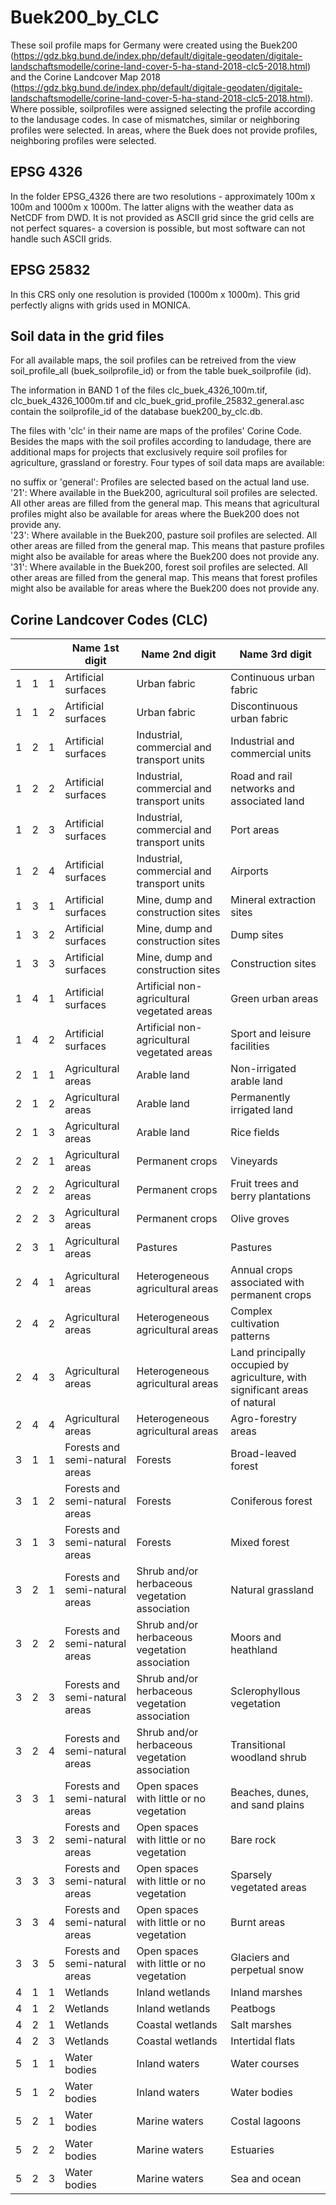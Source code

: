 # Buek200_by_CLC

These soil profile maps for Germany were created using the Buek200 (https://gdz.bkg.bund.de/index.php/default/digitale-geodaten/digitale-landschaftsmodelle/corine-land-cover-5-ha-stand-2018-clc5-2018.html) and the Corine Landcover Map 2018 (https://gdz.bkg.bund.de/index.php/default/digitale-geodaten/digitale-landschaftsmodelle/corine-land-cover-5-ha-stand-2018-clc5-2018.html). Where possible, soilprofiles were assigned selecting the profile according to the landusage codes. 
In case of mismatches, similar or neighboring profiles were selected. In areas, where the Buek does not provide profiles, neighboring profiles were selected.

## EPSG 4326
In the folder EPSG_4326 there are two resolutions - approximately 100m x 100m and 1000m x 1000m. The latter aligns with the weather data as NetCDF from DWD. 
It is not provided as ASCII grid since the grid cells are not perfect squares- a coversion is possible, but most software can not handle such ASCII grids. 

## EPSG 25832
In this CRS only one resolution is provided (1000m x 1000m). This grid perfectly aligns with grids used in MONICA.

## Soil data in the grid files
For all available maps, the soil profiles can be retreived from the view soil_profile_all (buek_soilprofile_id) or from the table buek_soilprofile (id).

The information in BAND 1 of the files clc_buek_4326_100m.tif,  clc_buek_4326_1000m.tif and clc_buek_grid_profile_25832_general.asc contain the soilprofile_id of the database buek200_by_clc.db. 

The files with 'clc' in their name are maps of the profiles' Corine Code.
Besides the maps with the soil profiles according to landudage, there are additional maps for projects that exclusively require soil profiles for agriculture, grassland or forestry.
Four types of soil data maps are available:  

no suffix or 'general': 	Profiles are selected based on the actual land use.  
'21': 	Where available in the Buek200, agricultural soil profiles are selected.  
All other areas are filled from the general map. This means that agricultural 
profiles might also be available for areas where the Buek200 does not provide any.  
'23': Where available in the Buek200, pasture soil profiles are selected. 
All other areas are filled from the general map. This means that pasture 
profiles might also be available for areas where the Buek200 does not provide any.  
'31': Where available in the Buek200, forest soil profiles are selected. 
All other areas are filled from the general map. This means that forest 
profiles might also be available for areas where the Buek200 does not provide any.  
    		


## Corine Landcover Codes (CLC)
|   |   |   | Name 1st digit | Name 2nd digit | Name 3rd digit |
| - | - | - | ------------------- | ----------------- | ----------------------- |
| 1 | 1 | 1 | Artificial surfaces | Urban fabric | Continuous urban fabric |
| 1 | 1 | 2 | Artificial surfaces | Urban fabric | Discontinuous urban fabric  |
| 1| 2| 1| Artificial surfaces| Industrial, commercial and transport units| Industrial and commercial units |
| 1| 2| 2| Artificial surfaces| Industrial, commercial and transport units| Road and rail networks and associated land |
| 1| 2| 3| Artificial surfaces| Industrial, commercial and transport units| Port areas |
| 1| 2| 4| Artificial surfaces| Industrial, commercial and transport units| Airports |
| 1| 3| 1| Artificial surfaces| Mine, dump and construction sites| Mineral extraction sites |
| 1| 3| 2| Artificial surfaces| Mine, dump and construction sites| Dump sites |
| 1| 3| 3| Artificial surfaces| Mine, dump and construction sites| Construction sites |
| 1| 4| 1| Artificial surfaces| Artificial non-agricultural vegetated areas| Green urban areas |
| 1| 4| 2| Artificial surfaces| Artificial non-agricultural vegetated areas| Sport and leisure facilities |
| 2| 1| 1| Agricultural areas| Arable land| Non-irrigated arable land |
| 2| 1| 2| Agricultural areas| Arable land| Permanently irrigated land |
| 2| 1| 3|Agricultural areas| Arable land| Rice fields |
| 2| 2| 1| Agricultural areas| Permanent crops| Vineyards |
| 2| 2| 2| Agricultural areas| Permanent crops| Fruit trees and berry plantations |
| 2| 2| 3| Agricultural areas| Permanent crops| Olive groves |
| 2| 3| 1| Agricultural areas| Pastures| Pastures |
| 2| 4| 1| Agricultural areas| Heterogeneous agricultural areas| Annual crops associated with permanent crops |
| 2| 4| 2| Agricultural areas| Heterogeneous agricultural areas| Complex cultivation patterns |
| 2| 4| 3| Agricultural areas| Heterogeneous agricultural areas| Land principally occupied by agriculture, with significant areas of natural| vegetation |
| 2| 4| 4| Agricultural areas| Heterogeneous agricultural areas| Agro-forestry areas |
| 3| 1| 1| Forests and semi-natural areas| Forests| Broad-leaved forest |
| 3| 1| 2| Forests and semi-natural areas| Forests| Coniferous forest |
| 3| 1| 3| Forests and semi-natural areas| Forests| Mixed forest |
| 3| 2| 1| Forests and semi-natural areas| Shrub and/or herbaceous vegetation association| Natural grassland |
| 3| 2| 2| Forests and semi-natural areas| Shrub and/or herbaceous vegetation association| Moors and heathland |
| 3| 2| 3| Forests and semi-natural areas| Shrub and/or herbaceous vegetation association| Sclerophyllous vegetation |
| 3| 2| 4| Forests and semi-natural areas| Shrub and/or herbaceous vegetation association| Transitional woodland shrub |
| 3| 3| 1| Forests and semi-natural areas| Open spaces with little or no vegetation| Beaches, dunes, and sand plains |
| 3| 3| 2| Forests and semi-natural areas| Open spaces with little or no vegetation| Bare rock |
| 3| 3| 3| Forests and semi-natural areas| Open spaces with little or no vegetation| Sparsely vegetated areas |
| 3| 3| 4| Forests and semi-natural areas| Open spaces with little or no vegetation| Burnt areas |
| 3| 3| 5| Forests and semi-natural areas| Open spaces with little or no vegetation| Glaciers and perpetual snow |
| 4| 1| 1| Wetlands| Inland wetlands| Inland marshes |
| 4| 1| 2| Wetlands| Inland wetlands| Peatbogs |
| 4| 2| 1| Wetlands| Coastal wetlands| Salt marshes| 4| 2| 2| Wetlands| Coastal wetlands| Salines |
| 4| 2| 3| Wetlands| Coastal wetlands| Intertidal flats |
| 5| 1| 1| Water bodies| Inland waters| Water courses |
| 5| 1| 2| Water bodies| Inland waters| Water bodies |
| 5| 2| 1| Water bodies| Marine waters| Costal lagoons |
| 5| 2| 2| Water bodies| Marine waters| Estuaries |
| 5| 2| 3| Water bodies| Marine waters| Sea and ocean |
